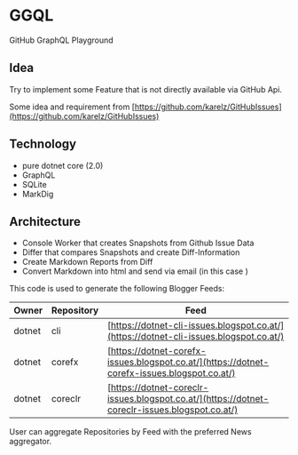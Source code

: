 # GGQL
GitHub GraphQL Playground

## Idea
Try to implement some Feature that is not directly available via GitHub Api.

Some idea and requirement from [https://github.com/karelz/GitHubIssues](https://github.com/karelz/GitHubIssues)

## Technology
- pure dotnet core (2.0) 
- GraphQL
- SQLite
- MarkDig

## Architecture
* Console Worker that creates Snapshots from Github Issue Data
* Differ that compares Snapshots and create Diff-Information
* Create Markdown Reports from Diff
* Convert Markdown into html and send via email (in this case )


This code is used to generate the following Blogger Feeds:

Owner|Repository|Feed
---|---|---
dotnet|cli|[https://dotnet-cli-issues.blogspot.co.at/](https://dotnet-cli-issues.blogspot.co.at/)
dotnet|corefx|[https://dotnet-corefx-issues.blogspot.co.at/](https://dotnet-corefx-issues.blogspot.co.at/)
dotnet|coreclr|[https://dotnet-coreclr-issues.blogspot.co.at/](https://dotnet-coreclr-issues.blogspot.co.at/)

User can aggregate Repositories by Feed with the preferred News aggregator.

